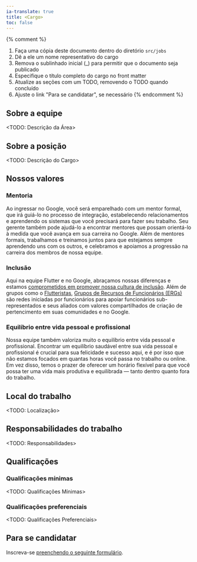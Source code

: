 ```yaml
---
ia-translate: true
title: <Cargo>
toc: false
---
```


{% comment %}
1. Faça uma cópia deste documento dentro do diretório `src/jobs`
2. Dê a ele um nome representativo do cargo
3. Remova o sublinhado inicial (_) para permitir que o documento seja publicado
4. Especifique o título completo do cargo no front matter
5. Atualize as seções com um TODO, removendo o TODO quando concluído
6. Ajuste o link "Para se candidatar", se necessário
{% endcomment %}

## Sobre a equipe

<TODO: Descrição da Área>

## Sobre a posição

<TODO: Descrição do Cargo>

## Nossos valores

### Mentoria

Ao ingressar no Google, você será emparelhado com um mentor formal,
que irá guiá-lo no processo de integração, estabelecendo relacionamentos e
aprendendo os sistemas que você precisará para fazer seu trabalho.
Seu gerente também pode ajudá-lo a encontrar mentores que possam orientá-lo
à medida que você avança em sua carreira no Google. Além de mentores formais,
trabalhamos e treinamos juntos para que estejamos sempre aprendendo uns com os outros,
e celebramos e apoiamos a progressão na carreira dos membros de nossa equipe.

### Inclusão

Aqui na equipe Flutter e no Google, abraçamos nossas diferenças
e estamos [comprometidos em promover nossa cultura de inclusão](https://flutter.dev/culture).
Além de grupos como o [Flutteristas](https://flutteristas.org/),
[Grupos de Recursos de Funcionários (ERGs)](https://diversity.google/commitments/)
são redes iniciadas por funcionários para apoiar funcionários sub-representados
e seus aliados com valores compartilhados de criação de pertencimento
em suas comunidades e no Google.

### Equilíbrio entre vida pessoal e profissional

Nossa equipe também valoriza muito o equilíbrio entre vida pessoal e profissional.
Encontrar um equilíbrio saudável entre sua vida pessoal e profissional
é crucial para sua felicidade e sucesso aqui, e é por isso que não estamos focados
em quantas horas você passa no trabalho ou online. Em vez disso,
temos o prazer de oferecer um horário flexível para que você possa ter uma vida mais produtiva e
equilibrada — tanto dentro quanto fora do trabalho.

## Local do trabalho

<TODO: Localização>

## Responsabilidades do trabalho

<TODO: Responsabilidades>

## Qualificações

### Qualificações mínimas

<TODO: Qualificações Mínimas>

### Qualificações preferenciais

<TODO: Qualificações Preferenciais>

## Para se candidatar

Inscreva-se [preenchendo o seguinte formulário](https://flutter.dev/go/job).
